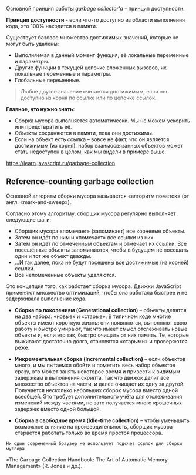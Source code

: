 
Основной принцип работы *garbage collector'a* - принцип доступности.

**Принцип доступности** - если что-то доступно из области выполнения кода, это 100% находится в памяти.

Существует базовое множество достижимых значений, которые не могут быть удалены:
-   Выполняемая в данный момент функция, её локальные переменные и параметры.
-   Другие функции в текущей цепочке вложенных вызовов, их локальные переменные и параметры.
-   Глобальные переменные.

> Любое другое значение считается достижимым, если оно доступно из корня по ссылке или по цепочке ссылок.


**Главное, что нужно знать:**
-   Сборка мусора выполняется автоматически. Мы не можем ускорить или предотвратить её.
-   Объекты сохраняются в памяти, пока они достижимы.
-   Если на объект есть ссылка – вовсе не факт, что он является достижимым (из корня): набор взаимосвязанных объектов может стать недоступен в целом, как мы видели в примере выше.

https://learn.javascript.ru/garbage-collection

## Reference-counting garbage collection

Основной алгоритм сборки мусора называется «алгоритм пометок» (от англ. «mark-and-sweep»).

Согласно этому алгоритму, сборщик мусора регулярно выполняет следующие шаги:

-   Сборщик мусора «помечает» (запоминает) все корневые объекты.
-   Затем он идёт по ним и «помечает» все ссылки из них.
-   Затем он идёт по отмеченным объектам и отмечает их ссылки. Все посещённые объекты запоминаются, чтобы в будущем не посещать один и тот же объект дважды.
-   …И так далее, пока не будут посещены все достижимые (из корней) ссылки.
-   Все непомеченные объекты удаляются.

Это концепция того, как работает сборка мусора. Движки JavaScript применяют множество оптимизаций, чтобы она работала быстрее и не задерживала выполнение кода.

-   **Сборка по поколениям (Generational collection)** – объекты делятся на два набора: «новые» и «старые». В типичном коде многие объекты имеют короткую жизнь: они появляются, выполняют свою работу и быстро умирают, так что имеет смысл отслеживать новые объекты и, если это так, быстро очищать от них память. Те, которые выживают достаточно долго, становятся «старыми» и проверяются реже.

-   **Инкрементальная сборка (Incremental collection)** – если объектов много, и мы пытаемся обойти и пометить весь набор объектов сразу, это может занять некоторое время и привести к видимым задержкам в выполнения скрипта. Так что движок делит всё множество объектов на части, и далее очищает их одну за другой. Получается несколько небольших сборок мусора вместо одной всеобщей. Это требует дополнительного учёта для отслеживания изменений между частями, но зато получается много крошечных задержек вместо одной большой.

-   **Сборка в свободное время (Idle-time collection)** – чтобы уменьшить возможное влияние на производительность, сборщик мусора старается работать только во время простоя процессора.

```ad-info
Ни один современный браузер не использует подсчет ссылок для сборки муссора 
```


«The Garbage Collection Handbook: The Art of Automatic Memory Management» (R. Jones и др.).